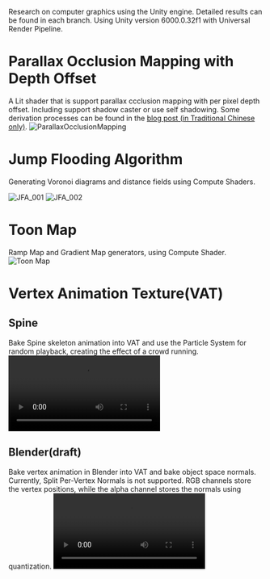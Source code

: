 Research on computer graphics using the Unity engine. Detailed results can be found in each branch. 
Using Unity version 6000.0.32f1 with Universal Render Pipeline.

# Parallax Occlusion Mapping with Depth Offset
A Lit shader that is support parallax ccclusion mapping with per pixel depth offset. Including support shadow caster or use self shadowing.
Some derivation processes can be found in the [blog post (in Traditional Chinese only)](https://lilacsky824.blogspot.com/2025/01/unity-shader-parallax-occlusion-mapping.html).
![ParallaxOcclusionMapping](https://github.com/user-attachments/assets/3c3d0200-5cd8-4690-8bc6-f423eee922d6)

# Jump Flooding Algorithm
Generating Voronoi diagrams and distance fields using Compute Shaders.

![JFA_001](https://github.com/lilacsky824/UnityCGResearch/assets/75205949/aa4eb4dd-4f2b-4b2c-b28f-7dff70b4dc81)
![JFA_002](https://github.com/lilacsky824/UnityCGResearch/assets/75205949/1017db6b-3ce5-4aec-9744-ce4cf83f96b2)

# Toon Map
Ramp Map and Gradient Map generators, using Compute Shader.
![Toon Map](https://github.com/lilacsky824/UnityCGResearch/assets/75205949/20ea9302-5733-4c5d-8ef5-0ea007fb5830)

# Vertex Animation Texture(VAT)
## Spine
Bake Spine skeleton animation into VAT and use the Particle System for random playback, creating the effect of a crowd running.
<video src="https://github.com/user-attachments/assets/0b5d9a97-88d3-41db-9619-a9d9a58dd20e"></video>

## Blender(draft)
Bake vertex animation in Blender into VAT and bake object space normals. Currently, Split Per-Vertex Normals is not supported.
RGB channels store the vertex positions, while the alpha channel stores the normals using quantization.
<video src="https://github.com/user-attachments/assets/f3ca7938-26ab-47f5-a93f-7fca45182618"></video>
